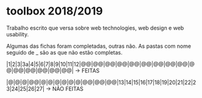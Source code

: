 # toolbox 2018/2019
Trabalho escrito que versa sobre web technologies, web design e web usability. 

Algumas das fichas foram completadas, outras não.
As pastas com nome seguido de _ são as que não estão completas.

|1|2|3|3a|4|5|6|7|8|9|10|11|12|@@|@@|@@|@@|@@|@@|@@|@@|@@|@@|@@|@@|@@|@@|@@|    -> FEITAS

|@|@|@|@@|@|@|@|@|@|@|@@|@@|@@|13|14|15|16|17|18|19|20|21|22|23|24|25|26|27|    -> NÃO FEITAS
